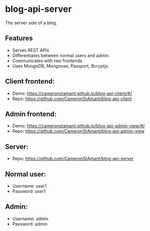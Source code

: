 # blog-api-server

The server side of a blog.

## Features

- Serves REST APIs
- Differentiates between normal users and admin.
- Communicates with two frontends.
- Uses MongoDB, Mongoose, Passport, Bcryptjs.

## Client frontend:

- Demo: https://cameronstamant.github.io/blog-api-client/#/
- Repo: https://github.com/CameronStAmant/blog-api-client

## Admin frontend:

- Demo: https://cameronstamant.github.io/blog-api-admin-view/#/
- Repo: https://github.com/CameronStAmant/blog-api-admin-view

## Server:

- Repo: https://github.com/CameronStAmant/blog-api-server

## Normal user:

- Username: user1
- Password: user1

## Admin:

- Username: admin
- Password: admin
